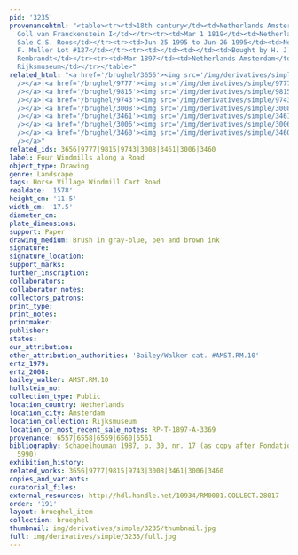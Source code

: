 ```yaml
---
pid: '3235'
provenancehtml: "<table><tr><td>18th century</td><td>Netherlands Amsterdam</td><td>Johann
  Goll van Franckenstein I</td></tr><tr><td>Mar 1 1819</td><td>Netherlands Amsterdam</td><td>(Possibly)
  Sale C.S. Roos</td></tr><tr><td>Jun 25 1995 to Jun 26 1995</td><td>Netherlands Amsterdam</td><td>Sale
  F. Muller Lot #127</td></tr><tr><td></td><td></td><td>Bought by H. J. Valk for Vereniging
  Rembrandt</td></tr><tr><td>Mar 1897</td><td>Netherlands Amsterdam</td><td>Sold to
  Rijksmuseum</td></tr></table>"
related_html: "<a href='/brughel/3656'><img src='/img/derivatives/simple/3656/thumbnail.jpg'
  /></a>|<a href='/brughel/9777'><img src='/img/derivatives/simple/9777/thumbnail.jpg'
  /></a>|<a href='/brughel/9815'><img src='/img/derivatives/simple/9815/thumbnail.jpg'
  /></a>|<a href='/brughel/9743'><img src='/img/derivatives/simple/9743/thumbnail.jpg'
  /></a>|<a href='/brughel/3008'><img src='/img/derivatives/simple/3008/thumbnail.jpg'
  /></a>|<a href='/brughel/3461'><img src='/img/derivatives/simple/3461/thumbnail.jpg'
  /></a>|<a href='/brughel/3006'><img src='/img/derivatives/simple/3006/thumbnail.jpg'
  /></a>|<a href='/brughel/3460'><img src='/img/derivatives/simple/3460/thumbnail.jpg'
  /></a>"
related_ids: 3656|9777|9815|9743|3008|3461|3006|3460
label: Four Windmills along a Road
object_type: Drawing
genre: Landscape
tags: Horse Village Windmill Cart Road
realdate: '1578'
height_cm: '11.5'
width_cm: '17.5'
diameter_cm:
plate_dimensions:
support: Paper
drawing_medium: Brush in gray-blue, pen and brown ink
signature:
signature_location:
support_marks:
further_inscription:
collaborators:
collaborator_notes:
collectors_patrons:
print_type:
print_notes:
printmaker:
publisher:
states:
our_attribution:
other_attribution_authorities: 'Bailey/Walker cat. #AMST.RM.10'
ertz_1979:
ertz_2008:
bailey_walker: AMST.RM.10
hollstein_no:
collection_type: Public
location_country: Netherlands
location_city: Amsterdam
location_collection: Rijksmuseum
location_or_most_recent_sale_notes: RP-T-1897-A-3369
provenance: 6557|6558|6559|6560|6561
bibliography: Schapelhouman 1987, p. 30, nr. 17 (as copy after Fondation Custodia
  5990)
exhibition_history:
related_works: 3656|9777|9815|9743|3008|3461|3006|3460
copies_and_variants:
curatorial_files:
external_resources: http://hdl.handle.net/10934/RM0001.COLLECT.28017
order: '191'
layout: brueghel_item
collection: brueghel
thumbnail: img/derivatives/simple/3235/thumbnail.jpg
full: img/derivatives/simple/3235/full.jpg
---
```

